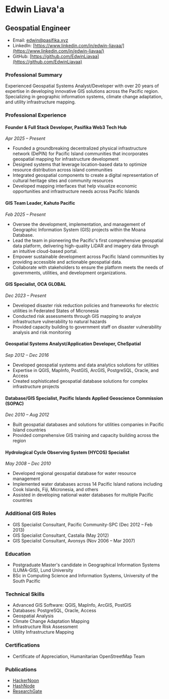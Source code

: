 # Edwin Liava'a
## Geospatial Engineer

- Email: edwin@pasifika.xyz 
- LinkedIn: [https://www.linkedin.com/in/edwin-liavaa/](https://www.linkedin.com/in/edwin-liavaa/)
- GitHub: [https://github.com/EdwinLiavaa](https://github.com/EdwinLiavaa)

### Professional Summary
Experienced Geospatial Systems Analyst/Developer with over 20 years of expertise in developing innovative GIS solutions across the Pacific region. Specializing in geographic information systems, climate change adaptation, and utility infrastructure mapping.

### Professional Experience

#### Founder & Full Stack Developer, Pasifika Web3 Tech Hub
*Apr 2025 – Present*
- Founded a groundbreaking decentralized physical infrastructure network (DePIN) for Pacific Island communities that incorporates geospatial mapping for infrastructure development
- Designed systems that leverage location-based data to optimize resource distribution across island communities
- Integrated geospatial components to create a digital representation of cultural heritage sites and community resources
- Developed mapping interfaces that help visualize economic opportunities and infrastructure needs across Pacific Islands

#### GIS Team Leader, Kahuto Pacific
*Feb 2025 – Present*
- Oversee the development, implementation, and management of Geographic Information System (GIS) projects within the Moana Database.
- Lead the team in pioneering the Pacific's first comprehensive geospatial data platform, delivering high-quality LiDAR and imagery data through an intuitive cloud-based portal.
- Empower sustainable development across Pacific Island communities by providing accessible and actionable geospatial data.
- Collaborate with stakeholders to ensure the platform meets the needs of governments, utilities, and development organizations.

#### GIS Specialist, OCA GLOBAL
*Dec 2023 – Present*
- Developed disaster risk reduction policies and frameworks for electric utilities in Federated States of Micronesia
- Conducted risk assessments through GIS mapping to analyze infrastructure vulnerability to natural hazards
- Provided capacity building to government staff on disaster vulnerability analysis and risk monitoring

#### Geospatial Systems Analyst/Application Developer, CheSpatial
*Sep 2012 – Dec 2016*
- Developed geospatial systems and data analytics solutions for utilities
- Expertise in QGIS, MapInfo, PostGIS, ArcGIS, PostgreSQL, Oracle, and Access
- Created sophisticated geospatial database solutions for complex infrastructure projects

#### Database/GIS Specialist, Pacific Islands Applied Geoscience Commission (SOPAC)
*Dec 2010 – Aug 2012*
- Built geospatial databases and solutions for utilities companies in Pacific Island countries
- Provided comprehensive GIS training and capacity building across the region

#### Hydrological Cycle Observing System (HYCOS) Specialist
*May 2008 – Dec 2010*
- Developed regional geospatial database for water resource management
- Implemented water databases across 14 Pacific Island nations including Cook Islands, Fiji, Micronesia, and others
- Assisted in developing national water databases for multiple Pacific countries

### Additional GIS Roles
- GIS Specialist Consultant, Pacific Community-SPC (Dec 2012 – Feb 2013)
- GIS Specialist Consultant, Castalia (May 2012)
- GIS Specialist Consultant, Avonsys (Nov 2006 – Mar 2007)

### Education
- Postgraduate Master's candidate in Geographical Information Systems (LUMA-GIS), Lund University
- BSc in Computing Science and Information Systems, University of the South Pacific

### Technical Skills
- Advanced GIS Software: QGIS, MapInfo, ArcGIS, PostGIS
- Databases: PostgreSQL, Oracle, Access
- Geospatial Analysis
- Climate Change Adaptation Mapping
- Infrastructure Risk Assessment
- Utility Infrastructure Mapping

### Certifications
- Certificate of Appreciation, Humanitarian OpenStreetMap Team

### Publications
- [HackerNoon](https://hackernoon.com/u/edwinliavaa)
- [HashNode](https://hashnode.com/@EdwinLiavaa)
- [ResearchGate](https://www.researchgate.net/profile/Edwin-Liavaa)
